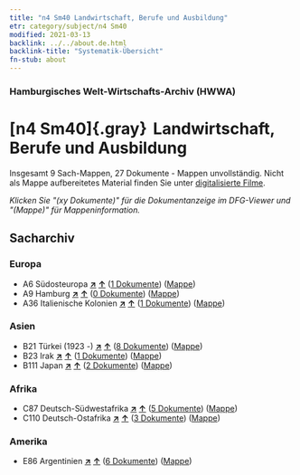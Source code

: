 ```yaml
---
title: "n4 Sm40 Landwirtschaft, Berufe und Ausbildung"
etr: category/subject/n4 Sm40
modified: 2021-03-13
backlink: ../../about.de.html
backlink-title: "Systematik-Übersicht"
fn-stub: about
---
```


### Hamburgisches Welt-Wirtschafts-Archiv (HWWA)
# [n4 Sm40]{.gray}&#8201; Landwirtschaft, Berufe und Ausbildung&#160; 




Insgesamt 9 Sach-Mappen, 27 Dokumente - Mappen unvollständig.
Nicht als Mappe aufbereitetes Material finden Sie unter [digitalisierte Filme](/film/h1_sh).

_Klicken Sie "(xy Dokumente)" für die Dokumentanzeige im DFG-Viewer und "(Mappe)" für Mappeninformation._

## Sacharchiv




### Europa

- A6 Südosteuropa [**&nearr;**](../../../geo/i/140900/about.de.html "Südosteuropa (alle Mappen)") [**&uarr;**](../../../geo/about.de.html#A6 "Ländersystematik") (<a href="https://pm20.zbw.eu/dfgview/sh/140900,150188" title="über: Südosteuropa : Landwirtschaft, Berufe und Ausbildung " target="_blank">1 Dokumente</a>) ([Mappe](../../../../folder/sh/1409xx/140900/1501xx/150188/about.de.html))
- A9 Hamburg [**&nearr;**](../../../geo/i/140905/about.de.html "Hamburg (alle Mappen)") [**&uarr;**](../../../geo/about.de.html#A9 "Ländersystematik") (<a href="https://pm20.zbw.eu/dfgview/sh/140905,150188" title="über: Hamburg : Landwirtschaft, Berufe und Ausbildung " target="_blank">0 Dokumente</a>) ([Mappe](../../../../folder/sh/1409xx/140905/1501xx/150188/about.de.html))
- A36 Italienische Kolonien [**&nearr;**](../../../geo/i/141012/about.de.html "Italienische Kolonien (alle Mappen)") [**&uarr;**](../../../geo/about.de.html#A36 "Ländersystematik") (<a href="https://pm20.zbw.eu/dfgview/sh/141012,150188" title="über: Italienische Kolonien : Landwirtschaft, Berufe und Ausbildung " target="_blank">1 Dokumente</a>) ([Mappe](../../../../folder/sh/1410xx/141012/1501xx/150188/about.de.html))

### Asien

- B21 Türkei (1923 -) [**&nearr;**](../../../geo/i/141111/about.de.html "Türkei (1923 -) (alle Mappen)") [**&uarr;**](../../../geo/about.de.html#B21 "Ländersystematik") (<a href="https://pm20.zbw.eu/dfgview/sh/141111,150188" title="über: Türkei (1923 -) : Landwirtschaft, Berufe und Ausbildung " target="_blank">8 Dokumente</a>) ([Mappe](../../../../folder/sh/1411xx/141111/1501xx/150188/about.de.html))
- B23 Irak [**&nearr;**](../../../geo/i/141113/about.de.html "Irak (alle Mappen)") [**&uarr;**](../../../geo/about.de.html#B23 "Ländersystematik") (<a href="https://pm20.zbw.eu/dfgview/sh/141113,150188" title="über: Irak : Landwirtschaft, Berufe und Ausbildung " target="_blank">1 Dokumente</a>) ([Mappe](../../../../folder/sh/1411xx/141113/1501xx/150188/about.de.html))
- B111 Japan [**&nearr;**](../../../geo/i/141272/about.de.html "Japan (alle Mappen)") [**&uarr;**](../../../geo/about.de.html#B111 "Ländersystematik") (<a href="https://pm20.zbw.eu/dfgview/sh/141272,150188" title="über: Japan : Landwirtschaft, Berufe und Ausbildung " target="_blank">2 Dokumente</a>) ([Mappe](../../../../folder/sh/1412xx/141272/1501xx/150188/about.de.html))

### Afrika

- C87 Deutsch-Südwestafrika [**&nearr;**](../../../geo/i/141450/about.de.html "Deutsch-Südwestafrika (alle Mappen)") [**&uarr;**](../../../geo/about.de.html#C87 "Ländersystematik") (<a href="https://pm20.zbw.eu/dfgview/sh/141450,150188" title="über: Deutsch-Südwestafrika : Landwirtschaft, Berufe und Ausbildung " target="_blank">5 Dokumente</a>) ([Mappe](../../../../folder/sh/1414xx/141450/1501xx/150188/about.de.html))
- C110 Deutsch-Ostafrika [**&nearr;**](../../../geo/i/141471/about.de.html "Deutsch-Ostafrika (alle Mappen)") [**&uarr;**](../../../geo/about.de.html#C110 "Ländersystematik") (<a href="https://pm20.zbw.eu/dfgview/sh/141471,150188" title="über: Deutsch-Ostafrika : Landwirtschaft, Berufe und Ausbildung " target="_blank">3 Dokumente</a>) ([Mappe](../../../../folder/sh/1414xx/141471/1501xx/150188/about.de.html))

### Amerika

- E86 Argentinien [**&nearr;**](../../../geo/i/141692/about.de.html "Argentinien (alle Mappen)") [**&uarr;**](../../../geo/about.de.html#E86 "Ländersystematik") (<a href="https://pm20.zbw.eu/dfgview/sh/141692,150188" title="über: Argentinien : Landwirtschaft, Berufe und Ausbildung " target="_blank">6 Dokumente</a>) ([Mappe](../../../../folder/sh/1416xx/141692/1501xx/150188/about.de.html))



